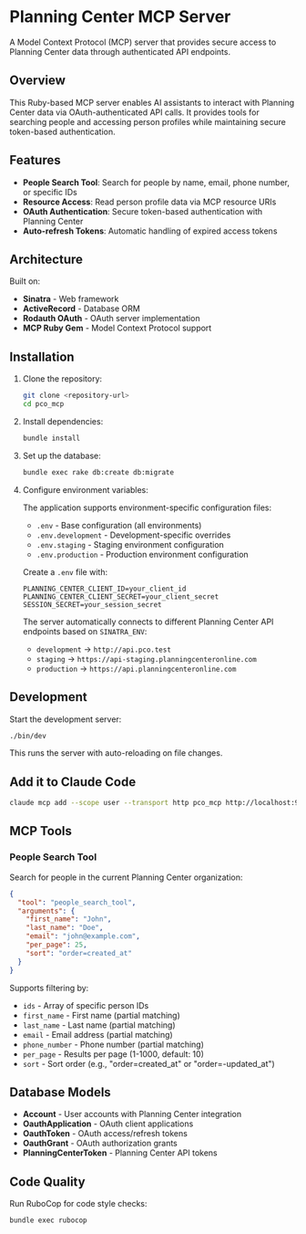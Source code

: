 # Planning Center MCP Server

A Model Context Protocol (MCP) server that provides secure access to Planning Center data through authenticated API endpoints.

## Overview

This Ruby-based MCP server enables AI assistants to interact with Planning Center data via OAuth-authenticated API calls. It provides tools for searching people and accessing person profiles while maintaining secure token-based authentication.

## Features

- **People Search Tool**: Search for people by name, email, phone number, or specific IDs
- **Resource Access**: Read person profile data via MCP resource URIs
- **OAuth Authentication**: Secure token-based authentication with Planning Center
- **Auto-refresh Tokens**: Automatic handling of expired access tokens

## Architecture

Built on:

- **Sinatra** - Web framework
- **ActiveRecord** - Database ORM
- **Rodauth OAuth** - OAuth server implementation
- **MCP Ruby Gem** - Model Context Protocol support

## Installation

1. Clone the repository:

   ```bash
   git clone <repository-url>
   cd pco_mcp
   ```

2. Install dependencies:

   ```bash
   bundle install
   ```

3. Set up the database:

   ```bash
   bundle exec rake db:create db:migrate
   ```

4. Configure environment variables:

   The application supports environment-specific configuration files:
   - `.env` - Base configuration (all environments)
   - `.env.development` - Development-specific overrides
   - `.env.staging` - Staging environment configuration
   - `.env.production` - Production environment configuration

   Create a `.env` file with:
   ```
   PLANNING_CENTER_CLIENT_ID=your_client_id
   PLANNING_CENTER_CLIENT_SECRET=your_client_secret
   SESSION_SECRET=your_session_secret
   ```

   The server automatically connects to different Planning Center API endpoints based on `SINATRA_ENV`:
   - `development` → `http://api.pco.test`
   - `staging` → `https://api-staging.planningcenteronline.com`
   - `production` → `https://api.planningcenteronline.com`

## Development

Start the development server:

```bash
./bin/dev
```

This runs the server with auto-reloading on file changes.

## Add it to Claude Code

```bash
claude mcp add --scope user --transport http pco_mcp http://localhost:9292
```

## MCP Tools

### People Search Tool

Search for people in the current Planning Center organization:

```json
{
  "tool": "people_search_tool",
  "arguments": {
    "first_name": "John",
    "last_name": "Doe",
    "email": "john@example.com",
    "per_page": 25,
    "sort": "order=created_at"
  }
}
```

Supports filtering by:

- `ids` - Array of specific person IDs
- `first_name` - First name (partial matching)
- `last_name` - Last name (partial matching)
- `email` - Email address (partial matching)
- `phone_number` - Phone number (partial matching)
- `per_page` - Results per page (1-1000, default: 10)
- `sort` - Sort order (e.g., "order=created_at" or "order=-updated_at")

## Database Models

- **Account** - User accounts with Planning Center integration
- **OauthApplication** - OAuth client applications
- **OauthToken** - OAuth access/refresh tokens
- **OauthGrant** - OAuth authorization grants
- **PlanningCenterToken** - Planning Center API tokens

## Code Quality

Run RuboCop for code style checks:

```bash
bundle exec rubocop
```

